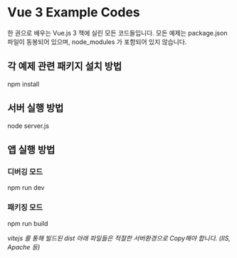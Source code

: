 # Vue 3 Example Codes

한 권으로 배우는 Vue.js 3 책에 실린 모든 코드들입니다.
모든 예제는 package.json 파일이 동봉되어 있으며, node_modules 가 포함되어 있지 않습니다.

## 각 예제 관련 패키지 설치 방법
npm install

## 서버 실행 방법
node server.js

## 앱 실행 방법 

### 디버깅 모드
npm run dev

### 패키징 모드
npm run build

_vitejs 를 통해 빌드된 dist 아래 파일들은 적절한 서버환경으로 Copy해야 합니다. (IIS, Apache 등)_
